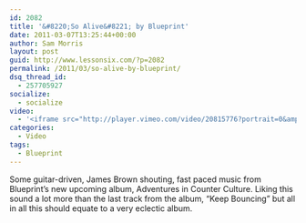 ```yaml
---
id: 2082
title: '&#8220;So Alive&#8221; by Blueprint'
date: 2011-03-07T13:25:44+00:00
author: Sam Morris
layout: post
guid: http://www.lessonsix.com/?p=2082
permalink: /2011/03/so-alive-by-blueprint/
dsq_thread_id:
  - 257705927
socialize:
  - socialize
video:
  - '<iframe src="http://player.vimeo.com/video/20815776?portrait=0&amp;color=009aff" width="540" height="304" frameborder="0"></iframe>'
categories:
  - Video
tags:
  - Blueprint
---
```

Some guitar-driven, James Brown shouting, fast paced music from Blueprint&#8217;s new upcoming album, Adventures in Counter Culture. Liking this sound a lot more than the last track from the album, &#8220;Keep Bouncing&#8221; but all in all this should equate to a very eclectic album.